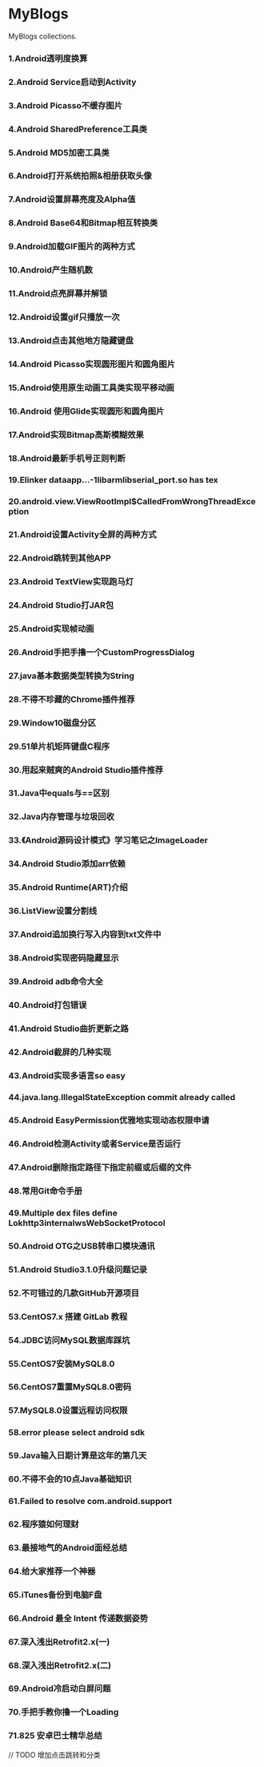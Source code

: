# MyBlogs

MyBlogs collections.

### 1.Android透明度换算

### 2.Android Service启动到Activity

### 3.Android Picasso不缓存图片

### 4.Android SharedPreference工具类

### 5.Android MD5加密工具类

### 6.Android打开系统拍照&相册获取头像

### 7.Android设置屏幕亮度及Alpha值

### 8.Android Base64和Bitmap相互转换类

### 9.Android加载GIF图片的两种方式

### 10.Android产生随机数

### 11.Android点亮屏幕并解锁

### 12.Android设置gif只播放一次

### 13.Android点击其他地方隐藏键盘

### 14.Android Picasso实现圆形图片和圆角图片

### 15.Android使用原生动画工具类实现平移动画

### 16.Android 使用Glide实现圆形和圆角图片

### 17.Android实现Bitmap高斯模糊效果

### 18.Android最新手机号正则判断

### 19.Elinker dataapp...-1libarmlibserial_port.so has tex

### 20.android.view.ViewRootImpl$CalledFromWrongThreadException

### 21.Android设置Activity全屏的两种方式

### 22.Android跳转到其他APP

### 23.Android TextView实现跑马灯

### 24.Android Studio打JAR包

### 25.Android实现帧动画

### 26.Android手把手撸一个CustomProgressDialog

### 27.java基本数据类型转换为String

### 28.不得不珍藏的Chrome插件推荐

### 29.Window10磁盘分区

### 29.51单片机矩阵键盘C程序

### 30.用起来贼爽的Android Studio插件推荐

### 31.Java中equals与==区别

### 32.Java内存管理与垃圾回收

### 33.《Android源码设计模式》学习笔记之ImageLoader

### 34.Android Studio添加arr依赖

### 35.Android Runtime(ART)介绍

### 36.ListView设置分割线

### 37.Android追加换行写入内容到txt文件中

### 38.Android实现密码隐藏显示

### 39.Android adb命令大全

### 40.Android打包错误

### 41.Android Studio曲折更新之路

### 42.Android截屏的几种实现

### 43.Android实现多语言so easy

### 44.java.lang.IllegalStateException commit already called

### 45.Android EasyPermission优雅地实现动态权限申请

### 46.Android检测Activity或者Service是否运行

### 47.Android删除指定路径下指定前缀或后缀的文件

### 48.常用Git命令手册

### 49.Multiple dex files define Lokhttp3internalwsWebSocketProtocol

### 50.Android OTG之USB转串口模块通讯

### 51.Android Studio3.1.0升级问题记录

### 52.不可错过的几款GitHub开源项目

### 53.CentOS7.x 搭建 GitLab 教程

### 54.JDBC访问MySQL数据库踩坑

### 55.CentOS7安装MySQL8.0

### 56.CentOS7重置MySQL8.0密码

### 57.MySQL8.0设置远程访问权限

### 58.error please select android sdk

### 59.Java输入日期计算是这年的第几天

### 60.不得不会的10点Java基础知识

### 61.Failed to resolve com.android.support

### 62.程序猿如何理财

### 63.最接地气的Android面经总结

### 64.给大家推荐一个神器

### 65.iTunes备份到电脑F盘

### 66.Android 最全 Intent 传递数据姿势

### 67.深入浅出Retrofit2.x(一)

### 68.深入浅出Retrofit2.x(二)

### 69.Android冷启动白屏问题

### 70.手把手教你撸一个Loading

### 71.825 安卓巴士精华总结

// TODO 增加点击跳转和分类